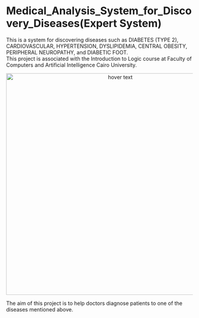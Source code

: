 # Medical_Analysis_System_for_Discovery_Diseases(Expert System)
This is a system for discovering diseases such as DIABETES (TYPE 2), CARDIOVASCULAR, HYPERTENSION, DYSLIPIDEMIA, CENTRAL OBESITY, PERIPHERAL NEUROPATHY, and DIABETIC FOOT.<br/>
This project is associated with the Introduction to Logic course at Faculty of Computers and Artificial Intelligence Cairo University.

<p align="center">
  <img src="https://user-images.githubusercontent.com/102432512/215278321-31242fa9-e4a0-4222-9b8e-100a881fbc04.jpg" width="600" title="hover text">
</p>
The aim of this project is to help doctors diagnose patients to one of the diseases mentioned above.


